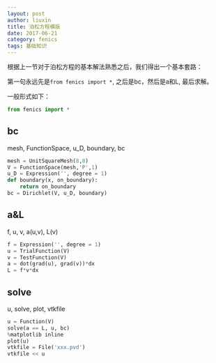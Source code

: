 ```yaml
---
layout: post
author: liuxin
title: 泊松方程模版
date: 2017-06-21
category: fenics
tags: 基础知识 
---
```


根据上一节对于泊松方程的基本解法熟悉之后，我们得出一个基本套路：

第一句永远先是`from fenics import *`, 之后是bc，然后是a和L, 最后求解。

一般形式如下：


```python
from fenics import *
```

## bc
mesh, FunctionSpace, u\_D, boundary, bc


```python
mesh = UnitSquareMesh(8,8)
V = FunctionSpace(mesh,'P',1)
u_D = Expression('', degree = 1)
def boundary(x, on_boundary):
    return on_boundary
bc = Dirichlet(V, u_D, boundary)
```

## a&L
f, u, v, a(u,v), L(v)


```python
f = Expression('', degree = 1)
u = TrialFunction(V)
v = TestFunction(V)
a = dot(grad(u), grad(v))*dx
L = f*v*dx
```

## solve
u, solve, plot, vtkfile


```python
u = Function(V)
solve(a == L, u, bc)
%matplotlib inline
plot(u)
vtkfile = File('xxx.pvd')
vtkfile << u
```
